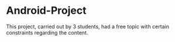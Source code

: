 # Android-Project
This project, carried out by 3 students, had a free topic with certain constraints regarding the content.
